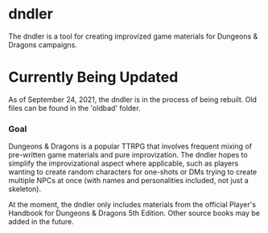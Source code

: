 # dndler
The dndler is a tool for creating improvized game materials for Dungeons & Dragons campaigns.

# Currently Being Updated
As of September 24, 2021, the dndler is in the process of being rebuilt.  Old files can be found in the 'oldbad' folder.

### Goal
Dungeons & Dragons is a popular TTRPG that involves frequent mixing of pre-written game materials and pure improvization. The dndler hopes to simplify the improvizational aspect where applicable, such as players wanting to create random characters for one-shots or DMs trying to create multiple NPCs at once (with names and personalities included, not just a skeleton).

At the moment, the dndler only includes materials from the official Player's Handbook for Dungeons & Dragons 5th Edition. Other source books may be added in the future.
